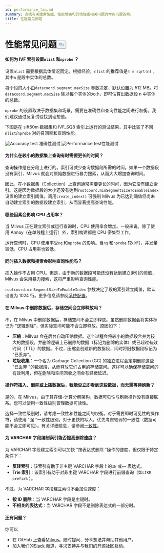 ```yaml
---
id: performance_faq.md
summary: 查找有关搜索性能、性能增强和其他性能相关问题的常见问题答案。
title: 性能常见问题
---
```

<h1 id="Performance-FAQ" class="common-anchor-header">性能常见问题<button data-href="#Performance-FAQ" class="anchor-icon" translate="no">
      <svg translate="no"
        aria-hidden="true"
        focusable="false"
        height="20"
        version="1.1"
        viewBox="0 0 16 16"
        width="16"
      >
        <path
          fill="#0092E4"
          fill-rule="evenodd"
          d="M4 9h1v1H4c-1.5 0-3-1.69-3-3.5S2.55 3 4 3h4c1.45 0 3 1.69 3 3.5 0 1.41-.91 2.72-2 3.25V8.59c.58-.45 1-1.27 1-2.09C10 5.22 8.98 4 8 4H4c-.98 0-2 1.22-2 2.5S3 9 4 9zm9-3h-1v1h1c1 0 2 1.22 2 2.5S13.98 12 13 12H9c-.98 0-2-1.22-2-2.5 0-.83.42-1.64 1-2.09V6.25c-1.09.53-2 1.84-2 3.25C6 11.31 7.55 13 9 13h4c1.45 0 3-1.69 3-3.5S14.5 6 13 6z"
        ></path>
      </svg>
    </button></h1><h4 id="How-to-set-nlist-and-nprobe-for-IVF-indexes" class="common-anchor-header">如何为 IVF 索引设置<code translate="no">nlist</code> 和<code translate="no">nprobe</code> ？</h4><p>设置<code translate="no">nlist</code> 需要根据具体情况而定。根据经验，<code translate="no">nlist</code> 的推荐值是<code translate="no">4 × sqrt(n)</code> ，其中<code translate="no">n</code> 是段中实体的总数。</p>
<p>每个段的大小由<code translate="no">datacoord.segment.maxSize</code> 参数决定，默认设置为 512 MB。将<code translate="no">datacoord.segment.maxSize</code> 除以每个实体的大小，即可估算出数据段 n 中实体的总数。</p>
<p><code translate="no">nprobe</code> 的设置取决于数据集和场景，需要在准确性和查询性能之间进行权衡。我们建议通过反复试验找到理想值。</p>
<p>下图是在 sift50m 数据集和 IVF_SQ8 索引上运行的测试结果，其中比较了不同<code translate="no">nlist</code>/<code translate="no">nprobe</code> 对的召回率和查询性能。</p>
<p>
  
   <span class="img-wrapper"> <img translate="no" src="/docs/v2.5.x/assets/accuracy_nlist_nprobe.png" alt="Accuracy test" class="doc-image" id="accuracy-test" />
   </span> <span class="img-wrapper"> <span>准确性测试</span> </span> <span class="img-wrapper"> <img translate="no" src="/docs/v2.5.x/assets/performance_nlist_nprobe.png" alt="Performance test" class="doc-image" id="performance-test" /><span>性能测试</span> </span></p>
<h4 id="Why-do-queries-sometimes-take-longer-on-smaller-datasets" class="common-anchor-header">为什么在较小的数据集上查询有时需要更长的时间？</h4><p>查询操作是在分段上进行的。索引可减少查询数据段所需的时间。如果一个数据段没有索引，Milvus 就会对原始数据进行暴力搜索，从而大大增加查询时间。</p>
<p>因此，在小数据集（Collection）上查询通常需要更长的时间，因为它没有建立索引。这是因为数据段的大小还没有达到<code translate="no">rootCoord.minSegmentSizeToEnableindex</code> 设置的建立索引阈值。调用<code translate="no">create_index()</code> 可强制 Milvus 为已达到阈值但尚未自动建立索引的数据段建立索引，从而显著提高查询性能。</p>
<h4 id="What-factors-impact-CPU-usage" class="common-anchor-header">哪些因素会影响 CPU 占用率？</h4><p>当 Milvus 正在建立索引或运行查询时，CPU 使用率会增加。一般来说，除了使用 Annoy（在单线程上运行）外，索引构建都是 CPU 密集型工作。</p>
<p>运行查询时，CPU 使用率受<code translate="no">nq</code> 和<code translate="no">nprobe</code> 的影响。当<code translate="no">nq</code> 和<code translate="no">nprobe</code> 较小时，并发量较低，CPU 占用率也较低。</p>
<h4 id="Does-simultaneously-inserting-data-and-searching-impact-query-performance" class="common-anchor-header">同时插入数据和搜索会影响查询性能吗？</h4><p>插入操作不占用 CPU。但是，由于新的数据段可能还没有达到建立索引的阈值，Milvus 会采用暴力搜索，这将严重影响查询性能。</p>
<p><code translate="no">rootcoord.minSegmentSizeToEnableIndex</code> 参数决定了段的索引建立阈值，默认设置为 1024 行。更多信息请参阅<a href="/docs/zh/system_configuration.md">系统配置</a>。</p>
<h4 id="Is-storage-space-released-right-after-data-deletion-in-Milvus" class="common-anchor-header">在 Milvus 中删除数据后，存储空间会立即释放吗？</h4><p>不，在 Milvus 中删除数据后，存储空间不会立即释放。虽然删除数据会将实体标记为 "逻辑删除"，但实际空间可能不会立即释放。原因如下：</p>
<ul>
<li><strong>压缩</strong>：Milvus 会在后台自动压缩数据。这个过程会将较小的数据段合并为较大的数据段，并删除逻辑上已删除的数据（标记为删除的实体）或已超过有效时间（TTL）的数据。不过，压缩会创建新的数据段，同时将旧数据段标记为 "已丢弃"。</li>
<li><strong>垃圾收集</strong>：一个名为 Garbage Collection (GC) 的独立进程会定期删除这些 "已丢弃 "的数据段，从而释放它们占用的存储空间。这样可以确保存储空间的有效利用，但在删除和空间回收之间会有轻微延迟。</li>
</ul>
<h4 id="Can-I-see-inserted-deleted-or-upserted-data-immediately-after-the-operation-without-waiting-for-a-flush" class="common-anchor-header">操作符插入、删除或上插数据后，我能否立即看到这些数据，而无需等待刷新？</h4><p>是的，在 Milvus，由于其存储-计算分解架构，数据可见性与刷新操作没有直接联系。您可以使用一致性级别管理数据可读性。</p>
<p>选择一致性级别时，请考虑一致性和性能之间的权衡。对于需要即时可见性的操作符，请使用 "强 "一致性级别。对于更快的写入，优先考虑较弱的一致性（数据可能不会立即可见）。有关详细信息，请参阅<a href="/docs/zh/consistency.md">一致性</a>。</p>
<h4 id="Can-indexing-a-VARCHAR-field-improve-deletion-speed" class="common-anchor-header">为 VARCHAR 字段编制索引能否提高删除速度？</h4><p>为 VARCHAR 字段建立索引可以加快 "按表达式删除 "操作的速度，但仅限于特定条件下：</p>
<ul>
<li><strong>反转索引</strong>：该索引有助于非主键 VARCHAR 字段上的<code translate="no">IN</code> 或<code translate="no">==</code> 表达式。</li>
<li><strong>Trie 索引</strong>：该索引有助于对非主键 VARCHAR 字段进行前缀查询（如<code translate="no">LIKE prefix%</code> ）。</li>
</ul>
<p>不过，为 VARCHAR 字段建立索引不会加快速度：</p>
<ul>
<li><strong>按 ID 删除</strong>：当 VARCHAR 字段是主键时。</li>
<li><strong>不相关的表达式</strong>：当 VARCHAR 字段不是删除表达式的一部分时。</li>
</ul>
<h4 id="Still-have-questions" class="common-anchor-header">还有问题？</h4><p>你可以</p>
<ul>
<li>在 GitHub 上查看<a href="https://github.com/milvus-io/milvus/issues">Milvus</a>。随时提问、分享想法并帮助其他用户。</li>
<li>加入我们的<a href="https://join.slack.com/t/milvusio/shared_invite/enQtNzY1OTQ0NDI3NjMzLWNmYmM1NmNjOTQ5MGI5NDhhYmRhMGU5M2NhNzhhMDMzY2MzNDdlYjM5ODQ5MmE3ODFlYzU3YjJkNmVlNDQ2ZTk">Slack 频道</a>，寻求支持并与我们的开源社区互动。</li>
</ul>
